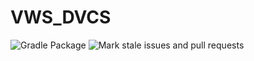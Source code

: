 # VWS_DVCS
![Gradle Package](https://github.com/Robmmm/VWS_DVCS/workflows/Gradle%20Package/badge.svg?branch=Robmmm-patch-1&event=status)
![Mark stale issues and pull requests](https://github.com/Robmmm/VWS_DVCS/workflows/Mark%20stale%20issues%20and%20pull%20requests/badge.svg?branch=Robmmm-patch-1&event=status)
